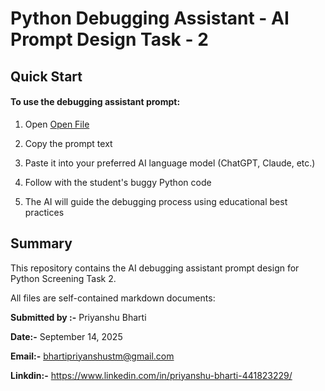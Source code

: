 # Python Debugging Assistant - AI Prompt Design Task - 2
 

## Quick Start

#### To use the debugging assistant prompt:

1. Open [Open File](https://github.com/Priyanshubhartistm/FOOSSEE-Screening_Task/blob/master/3.Prompt.md.py)


2. Copy the prompt text

3. Paste it into your preferred AI language model (ChatGPT, Claude, etc.)

4. Follow with the student's buggy Python code

5. The AI will guide the debugging process using educational best practices

## Summary

This repository contains the AI debugging assistant prompt design for Python Screening Task 2. 

All files are self-contained markdown documents:

**Submitted by :-** 
Priyanshu Bharti

**Date:-** 
September 14, 2025

**Email:-** 
bhartipriyanshustm@gmail.com

**Linkdin:-** 
https://www.linkedin.com/in/priyanshu-bharti-441823229/

